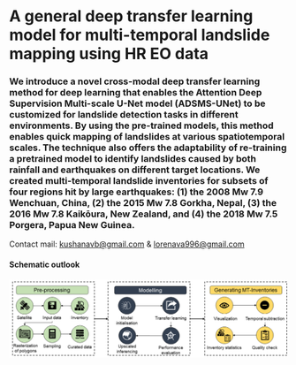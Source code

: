 # A general deep transfer learning model for multi-temporal landslide mapping using HR EO data

### We introduce a novel cross-modal deep transfer learning method for deep learning that enables the Attention Deep Supervision Multi-scale U-Net model (ADSMS-UNet) to be customized for landslide detection tasks in different environments. By using the pre-trained models, this method enables quick mapping of landslides at various spatiotemporal scales. The technique also offers the adaptability of re-training a pretrained model to identify landslides caused by both rainfall and earthquakes on different target locations. We created multi-temporal landslide inventories for subsets of four regions hit by large earthquakes: (1) the 2008 Mw 7.9 Wenchuan, China, (2) the 2015 Mw 7.8 Gorkha, Nepal, (3) the 2016 Mw 7.8 Kaikōura, New Zealand, and (4) the 2018 Mw 7.5 Porgera, Papua New Guinea.

Contact mail: kushanavb@gmail.com & lorenava996@gmail.com

#### Schematic outlook
![Conceptial Diagram](Images/CF.png)
